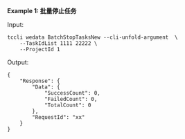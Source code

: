 **Example 1: 批量停止任务**



Input: 

```
tccli wedata BatchStopTasksNew --cli-unfold-argument  \
    --TaskIdList 1111 22222 \
    --ProjectId 1
```

Output: 
```
{
    "Response": {
        "Data": {
            "SuccessCount": 0,
            "FailedCount": 0,
            "TotalCount": 0
        },
        "RequestId": "xx"
    }
}
```


